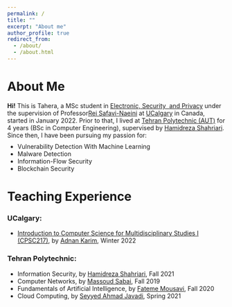 ```yaml
---
permalink: /
title: ""
excerpt: "About me"
author_profile: true
redirect_from: 
  - /about/
  - /about.html
---
```


# About Me
**Hi!** This is Tahera, a MSc student in [Electronic,&nbsp;Security&nbsp; and Privacy](https://www.ucalgary.ca/labs/espri/people) under the supervision of Professor[Rei&nbsp;Safavi-Naeini](https://science.ucalgary.ca/computer-science/contacts/rei-safavi-naeini/) at [UCalgary](https://www.ucalgary.ca) in Canada, started in January 2022.
Prior to that, I lived at [Tehran&nbsp;Polytechnic (AUT)](https://aut.ac.ir/en) for 4 years (BSc in Computer Engineering), supervised by [Hamidreza&nbsp;Shahriari](https://aut.ac.ir/cv/2479/HamidReza-Shahriari?slc_lang=en&&cv=2479&mod=scv). Since then, I have been pursuing my passion for:
<ul class='twocol' style="margin-top: -1%;" markdown='1'>
<li> Vulnerability Detection With Machine Learning</li>
<li> Malware Detection</li>
<li> Information-Flow Security</li>
<li> Blockchain Security</li>
</ul>


# Teaching Experience
### UCalgary:
- [Introduction to Computer Science for Multidisciplinary Studies I (CPSC217)](https://contacts.ucalgary.ca/info/cpsc/courses/w22/CPSC217?destination=courses%2Fw22), by [Adnan Karim](https://contacts.ucalgary.ca/info/cpsc/profiles/1-11361783), Winter 2022
### Tehran Polytechnic:
- Information Security, by [Hamidreza Shahriari](http://aut.ac.ir/shahriari), Fall 2021
- Computer Networks, by [Massoud Sabai](https://aut.ac.ir/cv/2446/MASOUD-SABAEI?slc_lang=en&&cv=2446&mod=scv), Fall 2019
- Fundamentals of Artificial Intelligence, by [Fateme Mousavi](http://aut.ac.ir/en), Fall 2020
- Cloud Computing, by [Seyyed Ahmad Javadi](https://aut.ac.ir/cv/21291/S.Ahmad-Javadi?slc_lang=en&&cv=21291&mod=scv), Spring 2021

